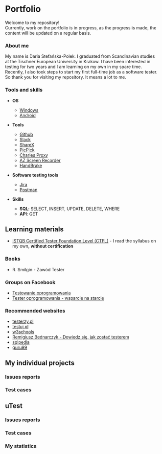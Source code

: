 # Portfolio

Welcome to my repository!<br>
Currently, work on the portfolio is in progress, as the progress is made, the content will be updated on a regular basis.

### About me

My name is Daria Stefańska-Polek. I graduated from Scandinavian studies at the Tischner European University in Krakow. I have been interested in testing for two years and I am learning on my own in my spare time. Recently, I also took steps to start my first full-time job as a software tester. So thank you for visiting my repository. It means a lot to me.

### Tools and skills

* **OS**
  * [Windows](https://www.microsoft.com/pl-pl/windows)
  * [Android](https://www.android.com/intl/pl_pl/)

* **Tools**
  * [Github](https://github.com/)
  * [Slack](https://slack.com/)
  * [ShareX](https://getsharex.com/)
  * [PicPick](https://picpick.app/pl/)
  * [Charles Proxy](https://www.charlesproxy.com/)
  * [AZ Screen Recorder](https://az-screen-recorder.en.uptodown.com/android)
  * [HandBrake](https://handbrake.fr/)

* **Software testing tools**
  * [Jira](https://www.atlassian.com/pl/software/jira)
  * [Postman](https://www.postman.com/)

* **Skills**
  * **SQL**: SELECT, INSERT, UPDATE, DELETE, WHERE
  * **API**: GET

## Learning materials

* [ISTQB Certified Tester Foundation Level (CTFL)](https://www.istqb.org/certifications/certified-tester-foundation-level) - I read the syllabus on my own, **without certification**

### Books

* R. Smilgin - Zawód Tester

### Groups on Facebook

* [Testowanie oprogramowania](https://pl-pl.facebook.com/groups/TestowanieOprogramowania/)
* [Tester oprogramowania - wsparcie na starcie](https://pl-pl.facebook.com/groups/testeroprogramowania/)

### Recommended websites

* [testerzy.pl](https://testerzy.pl/)
* [testuj.pl](https://testuj.pl/)
* [w3schools](https://www.w3schools.com/)
* [Remigiusz Bednarczyk - Dowiedz się, jak zostać testerem](https://remigiuszbednarczyk.pl/jak-zostac-testerem)
* [sqlpedia](https://www.sqlpedia.pl/kurs-sql/)
* [guru99](https://www.guru99.com/)

## My individual projects


### Issues reports


### Test cases


## uTest


### Issues reports


### Test cases


### My statistics

